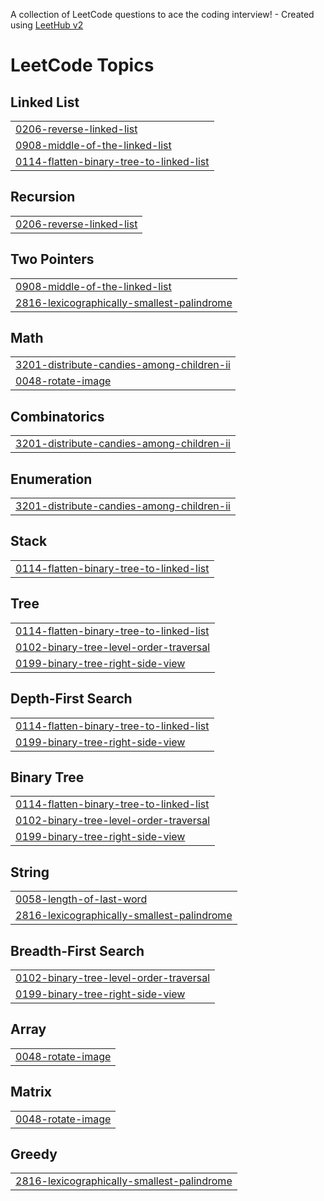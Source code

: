A collection of LeetCode questions to ace the coding interview! - Created using [LeetHub v2](https://github.com/arunbhardwaj/LeetHub-2.0)
<!---LeetCode Topics Start-->
# LeetCode Topics
## Linked List
|  |
| ------- |
| [0206-reverse-linked-list](https://github.com/yash88990/50-DAYS-DSA-IN-CPP-BY-LOGICNLEARN/tree/master/0206-reverse-linked-list) |
| [0908-middle-of-the-linked-list](https://github.com/yash88990/50-DAYS-DSA-IN-CPP-BY-LOGICNLEARN/tree/master/0908-middle-of-the-linked-list) |
| [0114-flatten-binary-tree-to-linked-list](https://github.com/yash88990/50-DAYS-DSA-IN-CPP-BY-LOGICNLEARN/tree/master/0114-flatten-binary-tree-to-linked-list) |
## Recursion
|  |
| ------- |
| [0206-reverse-linked-list](https://github.com/yash88990/50-DAYS-DSA-IN-CPP-BY-LOGICNLEARN/tree/master/0206-reverse-linked-list) |
## Two Pointers
|  |
| ------- |
| [0908-middle-of-the-linked-list](https://github.com/yash88990/50-DAYS-DSA-IN-CPP-BY-LOGICNLEARN/tree/master/0908-middle-of-the-linked-list) |
| [2816-lexicographically-smallest-palindrome](https://github.com/yash88990/50-DAYS-DSA-IN-CPP-BY-LOGICNLEARN/tree/master/2816-lexicographically-smallest-palindrome) |
## Math
|  |
| ------- |
| [3201-distribute-candies-among-children-ii](https://github.com/yash88990/50-DAYS-DSA-IN-CPP-BY-LOGICNLEARN/tree/master/3201-distribute-candies-among-children-ii) |
| [0048-rotate-image](https://github.com/yash88990/50-DAYS-DSA-IN-CPP-BY-LOGICNLEARN/tree/master/0048-rotate-image) |
## Combinatorics
|  |
| ------- |
| [3201-distribute-candies-among-children-ii](https://github.com/yash88990/50-DAYS-DSA-IN-CPP-BY-LOGICNLEARN/tree/master/3201-distribute-candies-among-children-ii) |
## Enumeration
|  |
| ------- |
| [3201-distribute-candies-among-children-ii](https://github.com/yash88990/50-DAYS-DSA-IN-CPP-BY-LOGICNLEARN/tree/master/3201-distribute-candies-among-children-ii) |
## Stack
|  |
| ------- |
| [0114-flatten-binary-tree-to-linked-list](https://github.com/yash88990/50-DAYS-DSA-IN-CPP-BY-LOGICNLEARN/tree/master/0114-flatten-binary-tree-to-linked-list) |
## Tree
|  |
| ------- |
| [0114-flatten-binary-tree-to-linked-list](https://github.com/yash88990/50-DAYS-DSA-IN-CPP-BY-LOGICNLEARN/tree/master/0114-flatten-binary-tree-to-linked-list) |
| [0102-binary-tree-level-order-traversal](https://github.com/yash88990/50-DAYS-DSA-IN-CPP-BY-LOGICNLEARN/tree/master/0102-binary-tree-level-order-traversal) |
| [0199-binary-tree-right-side-view](https://github.com/yash88990/50-DAYS-DSA-IN-CPP-BY-LOGICNLEARN/tree/master/0199-binary-tree-right-side-view) |
## Depth-First Search
|  |
| ------- |
| [0114-flatten-binary-tree-to-linked-list](https://github.com/yash88990/50-DAYS-DSA-IN-CPP-BY-LOGICNLEARN/tree/master/0114-flatten-binary-tree-to-linked-list) |
| [0199-binary-tree-right-side-view](https://github.com/yash88990/50-DAYS-DSA-IN-CPP-BY-LOGICNLEARN/tree/master/0199-binary-tree-right-side-view) |
## Binary Tree
|  |
| ------- |
| [0114-flatten-binary-tree-to-linked-list](https://github.com/yash88990/50-DAYS-DSA-IN-CPP-BY-LOGICNLEARN/tree/master/0114-flatten-binary-tree-to-linked-list) |
| [0102-binary-tree-level-order-traversal](https://github.com/yash88990/50-DAYS-DSA-IN-CPP-BY-LOGICNLEARN/tree/master/0102-binary-tree-level-order-traversal) |
| [0199-binary-tree-right-side-view](https://github.com/yash88990/50-DAYS-DSA-IN-CPP-BY-LOGICNLEARN/tree/master/0199-binary-tree-right-side-view) |
## String
|  |
| ------- |
| [0058-length-of-last-word](https://github.com/yash88990/50-DAYS-DSA-IN-CPP-BY-LOGICNLEARN/tree/master/0058-length-of-last-word) |
| [2816-lexicographically-smallest-palindrome](https://github.com/yash88990/50-DAYS-DSA-IN-CPP-BY-LOGICNLEARN/tree/master/2816-lexicographically-smallest-palindrome) |
## Breadth-First Search
|  |
| ------- |
| [0102-binary-tree-level-order-traversal](https://github.com/yash88990/50-DAYS-DSA-IN-CPP-BY-LOGICNLEARN/tree/master/0102-binary-tree-level-order-traversal) |
| [0199-binary-tree-right-side-view](https://github.com/yash88990/50-DAYS-DSA-IN-CPP-BY-LOGICNLEARN/tree/master/0199-binary-tree-right-side-view) |
## Array
|  |
| ------- |
| [0048-rotate-image](https://github.com/yash88990/50-DAYS-DSA-IN-CPP-BY-LOGICNLEARN/tree/master/0048-rotate-image) |
## Matrix
|  |
| ------- |
| [0048-rotate-image](https://github.com/yash88990/50-DAYS-DSA-IN-CPP-BY-LOGICNLEARN/tree/master/0048-rotate-image) |
## Greedy
|  |
| ------- |
| [2816-lexicographically-smallest-palindrome](https://github.com/yash88990/50-DAYS-DSA-IN-CPP-BY-LOGICNLEARN/tree/master/2816-lexicographically-smallest-palindrome) |
<!---LeetCode Topics End-->